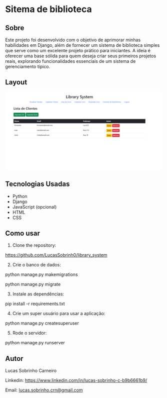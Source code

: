 # Sitema de biblioteca

## Sobre

Este projeto foi desenvolvido com o objetivo de aprimorar minhas habilidades em Django, além de fornecer um sistema de biblioteca simples que serve como um excelente projeto prático para iniciantes. A ideia é oferecer uma base sólida para quem deseja criar seus primeiros projetos reais, explorando funcionalidades essenciais de um sistema de gerenciamento típico.

## Layout

![Layout](./img/layout.png)

## Tecnologias Usadas

- Python
- Django
- JavaScript (opcional)
- HTML
- CSS

## Como usar

1. Clone the repository:

https://github.com/LucasSobrinh0/library_system

2. Crie o banco de dados:

python manage.py makemigrations

python manage.py migrate

3. Instale as dependências:

pip install -r requirements.txt


4. Crie um super usuário para usar a aplicação:

python manage.py createsuperuser

5. Rode o servidor:

python manage.py runserver

## Autor

Lucas Sobrinho Carneiro

Linkedin: https://www.linkedin.com/in/lucas-sobrinho-c-b9b6661b9/

Email: lucas.sobrinho.crn@gmail.com
